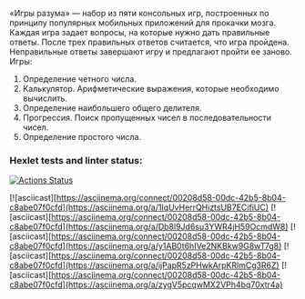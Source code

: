«Игры разума» — набор из пяти консольных игр, построенных по принципу популярных мобильных приложений для прокачки мозга. Каждая игра задает вопросы, на которые нужно дать правильные ответы. После трех правильных ответов считается, что игра пройдена. Неправильные ответы завершают игру и предлагают пройти ее заново. 
Игры:
1. Определение четного числа.
2. Калькулятор. Арифметические выражения, которые необходимо вычислить.
3. Определение наибольшего общего делителя.
4. Прогрессия. Поиск пропущенных чисел в последовательности чисел.
5. Определение простого числа.

### Hexlet tests and linter status:
[![Actions Status](https://github.com/DmitriyDruzhkov/java-project-61/actions/workflows/hexlet-check.yml/badge.svg)](https://github.com/DmitriyDruzhkov/java-project-61/actions)

[![asciicast][https://asciinema.org/connect/00208d58-00dc-42b5-8b04-c8abe07f0cfd](https://asciinema.org/a/1IqUvHerrQHiztsUB7ECifiUC)
[![asciicast][https://asciinema.org/connect/00208d58-00dc-42b5-8b04-c8abe07f0cfd](https://asciinema.org/a/Db8l9Jd6su3YWR4jH59OcmdW8)
[![asciicast][https://asciinema.org/connect/00208d58-00dc-42b5-8b04-c8abe07f0cfd](https://asciinema.org/a/y1AB0t6hIVe2NKBkw9G8wT7g8)
[![asciicast][https://asciinema.org/connect/00208d58-00dc-42b5-8b04-c8abe07f0cfd](https://asciinema.org/a/ijPapR5zPHwkArpKRlmCg3R6Z)
[![asciicast][https://asciinema.org/connect/00208d58-00dc-42b5-8b04-c8abe07f0cfd](https://asciinema.org/a/zygV5pcqwMX2VPh4bq70xtr4a)
